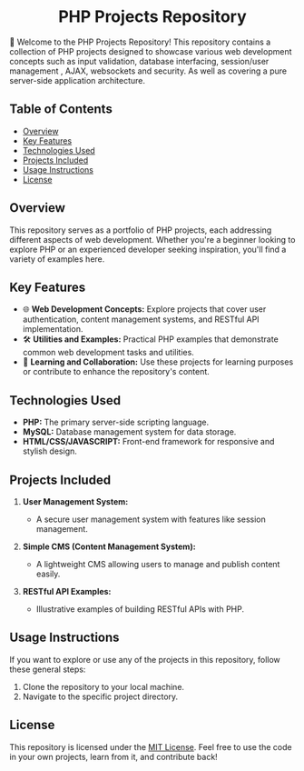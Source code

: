 <div align="center">

# PHP Projects Repository

</div>

🚀 Welcome to the PHP Projects Repository! This repository contains a collection of PHP projects designed to showcase various web development concepts such as input validation, database interfacing, session/user management , AJAX, websockets and security. As well as covering a pure server-side application architecture.

## Table of Contents

- [Overview](#overview)
- [Key Features](#key-features)
- [Technologies Used](#technologies-used)
- [Projects Included](#projects-included)
- [Usage Instructions](#usage-instructions)
- [License](#license)

## Overview

This repository serves as a portfolio of PHP projects, each addressing different aspects of web development. Whether you're a beginner looking to explore PHP or an experienced developer seeking inspiration, you'll find a variety of examples here.

## Key Features

- 🌐 **Web Development Concepts:** Explore projects that cover user authentication, content management systems, and RESTful API implementation.
- 🛠️ **Utilities and Examples:** Practical PHP examples that demonstrate common web development tasks and utilities.
- 🚧 **Learning and Collaboration:** Use these projects for learning purposes or contribute to enhance the repository's content.

## Technologies Used

- **PHP:** The primary server-side scripting language.
- **MySQL:** Database management system for data storage.
- **HTML/CSS/JAVASCRIPT:** Front-end framework for responsive and stylish design.

## Projects Included

1. **User Management System:**
   - A secure user management system with features like session management.

2. **Simple CMS (Content Management System):**
   - A lightweight CMS allowing users to manage and publish content easily.

3. **RESTful API Examples:**
   - Illustrative examples of building RESTful APIs with PHP.

## Usage Instructions

If you want to explore or use any of the projects in this repository, follow these general steps:

1. Clone the repository to your local machine.
2. Navigate to the specific project directory.

## License

This repository is licensed under the [MIT License](./LICENSE). Feel free to use the code in your own projects, learn from it, and contribute back!
